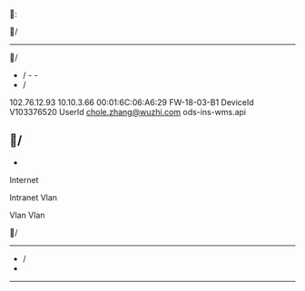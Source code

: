 : 

/
-  -  - 



/
- / - -
- /

102.76.12.93 10.10.3.66 00:01:6C:06:A6:29 FW-18-03-B1 DeviceId V103376520 UserId chole.zhang@wuzhi.com ods-ins-wms.api

/
 - 
 - 


Internet

Intranet
Vlan

Vlan Vlan

/
-  -  - 


- / 
-  


-  -  - 




